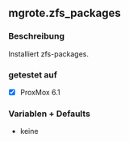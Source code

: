 ## mgrote.zfs_packages

### Beschreibung
Installiert zfs-packages.

### getestet auf
- [x] ProxMox 6.1

### Variablen + Defaults
- keine
